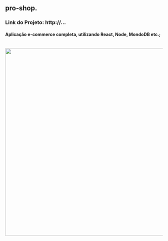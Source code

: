 ## pro-shop.
### Link do Projeto: http://...
#### Aplicação e-commerce completa, utilizando React, Node, MondoDB etc.;
<br/>
<div align= "center">
<img align = center width="600px" src="/public/images/proshop-print.png">
</div>
